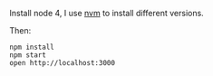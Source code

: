 Install node 4, I use [nvm](https://github.com/creationix/nvm) to install different versions.

Then: 

```
npm install
npm start
open http://localhost:3000
```

